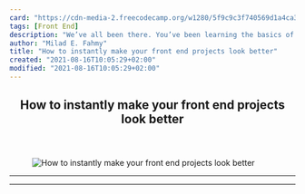 ```yaml
---
card: "https://cdn-media-2.freecodecamp.org/w1280/5f9c9c3f740569d1a4ca30eb.jpg"
tags: [Front End]
description: "We’ve all been there. You’ve been learning the basics of fron"
author: "Milad E. Fahmy"
title: "How to instantly make your front end projects look better"
created: "2021-08-16T10:05:29+02:00"
modified: "2021-08-16T10:05:29+02:00"
---
```

<div class="site-wrapper">
<main id="site-main" class="site-main outer">
<div class="inner">
<article class="post-full post tag-front-end tag-css tag-html tag-design tag-frontend tag-front-end-development tag-colors tag-bootstrap tag-web-design tag-web-development featured ">
<header class="post-full-header">
<h1 class="post-full-title">How to instantly make your front end projects look better</h1>
</header>
<figure class="post-full-image">
<picture>
<source media="(max-width: 700px)" sizes="1px" srcset="data:image/gif;base64,R0lGODlhAQABAIAAAAAAAP///yH5BAEAAAAALAAAAAABAAEAAAIBRAA7 1w">
<source media="(min-width: 701px)" sizes="(max-width: 800px) 400px,
(max-width: 1170px) 700px,
1400px" srcset="https://cdn-media-2.freecodecamp.org/w1280/5f9c9c3f740569d1a4ca30eb.jpg 300w,
https://cdn-media-2.freecodecamp.org/w1280/5f9c9c3f740569d1a4ca30eb.jpg 600w,
https://cdn-media-2.freecodecamp.org/w1280/5f9c9c3f740569d1a4ca30eb.jpg 1000w,
https://cdn-media-2.freecodecamp.org/w1280/5f9c9c3f740569d1a4ca30eb.jpg 2000w">
<img onerror="this.style.display='none'" src="https://cdn-media-2.freecodecamp.org/w1280/5f9c9c3f740569d1a4ca30eb.jpg" alt="How to instantly make your front end projects look better">
</picture>
</figure>
<section class="post-full-content">
<div class="post-content">
</div>
<hr>
<hr>
</section>
</article>
</div>
</main>
</div>
<!-- Google Tag Manager (noscript) -->
<!-- End Google Tag Manager (noscript) -->
